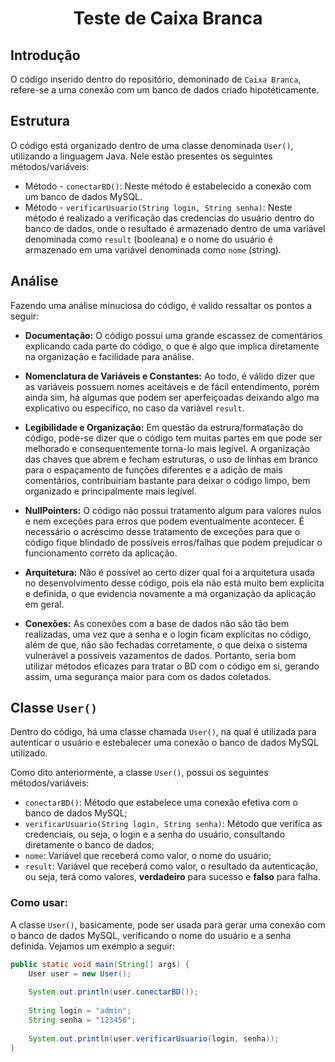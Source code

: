 <h1 align="center"><strong>Teste de Caixa Branca</strong></h1>

## **Introdução**
O código inserido dentro do repositório, demoninado de `Caixa Branca`, refere-se a uma conexão com um banco de dados criado hipotéticamente.

## **Estrutura**
O código está organizado dentro de uma classe denominada `User()`, utilizando a linguagem Java. Nele estão presentes os seguintes métodos/variáveis:

- Método - `conectarBD()`: Neste método é estabelecido a conexão com um banco de dados MySQL.
- Método - `verificarUsuario(String login, String senha)`: Neste método é realizado a verificação das credencias do usuário dentro do banco de dados, onde o resultado é armazenado dentro de uma variável denominada como `result` (booleana) e o nome do usuário é armazenado em uma variável denominada como `nome` (string).

## **Análise**

Fazendo uma análise minuciosa do código, é valido ressaltar os pontos a seguir:

- **Documentação:** O código possui uma grande escassez de comentários explicando cada parte do código, o que é algo que implica diretamente na organização e facilidade para análise.

- **Nomenclatura de Variáveis e Constantes:** Ao todo, é válido dizer que as variáveis possuem nomes aceitáveis e de fácil entendimento, porém ainda sim, há algumas que podem ser aperfeiçoadas deixando algo ma explicativo ou especifíco, no caso da variável `result`.

- **Legibilidade e Organização:** Em questão da estrura/formatação do código, pode-se dizer que o código tem muitas partes em que pode ser melhorado e consequentemente torna-lo mais legível. A organização das chaves que abrem e fecham estruturas, o uso de linhas em branco para o espaçamento de funções diferentes e a adição de mais comentários, contribuiriam bastante para deixar o código limpo, bem organizado e principalmente mais legível.

- **NullPointers:** O código não possui tratamento algum para valores nulos e nem exceções para erros que podem eventualmente acontecer. É necessário o acréscimo desse tratamento de exceções para que o código fique blindado de possíveis erros/falhas que podem prejudicar o funcionamento correto da aplicação.

- **Arquitetura:** Não é possível ao certo dizer qual foi a arquitetura usada no desenvolvimento desse código, pois ela não está muito bem explícita e definida, o que evidencia novamente a má organização da aplicação em geral.

- **Conexões:** As conexões com a base de dados não são tão bem realizadas, uma vez que a senha e o login ficam explícitas no código, além de que, não são fechadas corretamente, o que deixa o sistema vulnerável a possíveis vazamentos de dados. Portanto, seria bom utilizar métodos eficazes para tratar o BD com o código em si, gerando assim, uma segurança maior para com os dados coletados.

## **Classe `User()`**

Dentro do código, há uma classe chamada `User()`, na qual é utilizada para autenticar o usuário e estebalecer uma conexão o banco de dados MySQL utilizado.

Como dito anteriormente, a classe `User()`, possui os seguintes métodos/variáveis:
- `conectarBD()`: Método que estabelece uma conexão efetiva com o banco de dados MySQL;
- `verificarUsuario(String login, String senha)`: Método que verifica as credenciais, ou seja, o login e a senha do usuário, consultando diretamente o banco de dados;
- `nome`: Variável que receberá como valor, o nome do usuário;
- `result`: Variável que receberá como valor, o resultado da autenticação, ou seja, terá como valores, **verdadeiro** para sucesso e **falso** para falha. 

### **Como usar:**

A classe `User()`, basicamente, pode ser usada para gerar uma conexão com o banco de dados MySQL, verificando o nome do usuário e a senha definida. Vejamos um exemplo a seguir:

```java
public static void main(String[] args) {
    User user = new User();
		
    System.out.println(user.conectarBD());
		
    String login = "admin";
    String senha = "123456";
		
    System.out.println(user.verificarUsuario(login, senha));
}
